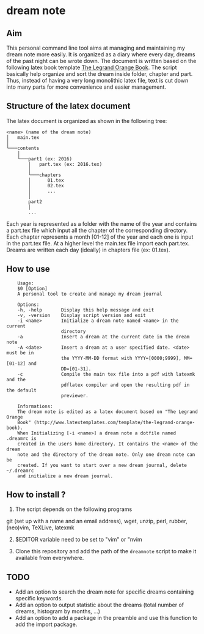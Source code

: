 # dream note

## Aim

This personal command line tool aims at managing and maintaining my dream note
more easily. It is organized as a diary where every day, dreams of the past
night can be wrote down. The document is written based on the following latex
book template [The Legrand Orange
Book](http://www.latextemplates.com/template/the-legrand-orange-book). The
script basically help organize and sort the dream inside folder, chapter and
part. Thus, instead of having a very long monolithic latex file, text is cut
down into many parts for more convenience and easier management.

## Structure of the latex document

The latex document is organized as shown in the following tree:

```
<name> (name of the dream note)
│   main.tex
│
└───contents
    │
    └───part1 (ex: 2016)
        │   part.tex (ex: 2016.tex)
        │
        └───chapters
        │      01.tex
        │      02.tex
        │      ...
        │ 
        part2
        │
        ...
```

Each year is represented as a folder with the name of the year and contains
a part.tex file which input all the chapter of the corresponding directory.
Each chapter represents a month [01-12] of the year and each one is input in
the part.tex file. At a higher level the main.tex file import each part.tex.
Dreams are written each day (ideally) in chapters file (ex: 01.tex).

## How to use


[//]: # (To insert the help from dreamnote file into the readme)
[//]: # (:r! sed -n 19,43p ~/Documents/Dev/dream-note/dreamnote)

```
	Usage:
	$0 [Option]
	A personal tool to create and manage my dream journal
	
	Options:
	-h, -help       Display this help message and exit
	-v, -version    Display script version and exit
	-i <name>       Initialize a dream note named <name> in the current
	                directory
	-a              Insert a dream at the current date in the dream note
	-A <date>       Insert a dream at a user specified date. <date> must be in
	                the YYYY-MM-DD format with YYYY=[0000;9999], MM=[01-12] and
	                DD=[01-31].
	-c              Compile the main tex file into a pdf with latexmk and the
	                pdflatex compiler and open the resulting pdf in the default
	                previewer.
	
	Informations:
	The dream note is edited as a latex document based on "The Legrand Orange
	Book" (http://www.latextemplates.com/template/the-legrand-orange-book).
	When Initializing [-i <name>] a dream note a dotfile named .dreamrc is
	created in the users home directory. It contains the <name> of the dream
	note and the directory of the dream note. Only one dream note can be
	created. If you want to start over a new dream journal, delete ~/.dreamrc
	and initialize a new dream journal.
```

## How to install ?

1. The script depends on the following programs

 git (set up with a name and an email address), wget, unzip, perl, rubber, (neo)vim, TeXLive, latexmk

2. $EDITOR variable need to be set to "vim" or "nvim

3. Clone this repository and add the path of the `dreamnote` script to make it
available from everywhere.


## TODO

* Add an option to search the dream note for specific dreams containing
specific keywords.
* Add an option to output statistic about the dreams (total number of dreams,
histogram by months, ...)
* Add an option to add a package in the preamble and use this function to add 
the import package.
